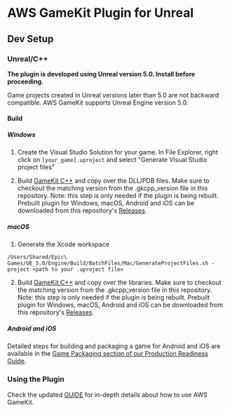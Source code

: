 # AWS GameKit Plugin for Unreal

## Dev Setup

### Unreal/C++
**The plugin is developed using Unreal version 5.0. Install before proceeding.**

Game projects created in Unreal versions later than 5.0 are not backward compatible. AWS GameKit supports Unreal Engine version 5.0.

#### Build

##### Windows
1. Create the Visual Studio Solution for your game. In File Explorer, right click on `[your_game].uproject` and select "Generate Visual Studio project files"

2. Build [GameKit C++](https://github.com/aws/aws-gamekit) and copy over the DLL/PDB files. Make sure to checkout the matching version from the .gkcpp_version file in this repository. Note: this step is only needed if the plugin is being rebuilt. Prebuilt plugin for Windows, macOS, Android and iOS can be downloaded from this repository's [Releases](https://github.com/aws/aws-gamekit-unreal/releases).

##### macOS
1. Generate the Xcode workspace

```
/Users/Shared/Epic\ Games/UE_5.0/Engine/Build/BatchFiles/Mac/GenerateProjectFiles.sh -project <path to your .uproject file>
```

2. Build [GameKit C++](https://github.com/aws/aws-gamekit) and copy over the libraries. Make sure to checkout the matching version from the .gkcpp_version file in this repository. Note: this step is only needed if the plugin is being rebuilt. Prebuilt plugin for Windows, macOS, Android and iOS can be downloaded from this repository's [Releases](https://github.com/aws/aws-gamekit-unreal/releases).

##### Android and iOS
Detailed steps for building and packaging a game for Android and iOS are available in the [Game Packaging section of our Production Readiness Guide](https://docs.aws.amazon.com/gamekit/latest/DevGuide/launch-package.html).

### Using the Plugin
Check the updated [GUIDE](https://docs.aws.amazon.com/gamekit/latest/DevGuide/setting-up.html) for in-depth details about how to use AWS GameKit.
